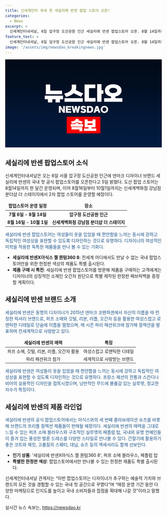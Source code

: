 ```yaml
---
title: 신세계인터 국내 첫 세실리에 반센 팝업 스토어 오픈!
categories:
  - News
excerpt: >
  신세계인터내셔날, 6일 압구정 도산공원 인근 세실리에 반센 팝업스토어 오픈. 8월 14일까지 한 달간 운영 후, 8월 16일부터 10월 1일까지 신세계백화점 강남점 분더샵에서 2차 팝업스토어 운영. 디자이너의 로맨틱한 럭셔리 브랜드로, 강한 여성상을 표현. 아식스와의 협업 스니커즈가 품절 현상 일으키며 세계적인 신꾸(신발꾸미기)’ 신드롬 유발. 한정판 제품 및 퍼프 소매 블라우스, 풍성한 벌룬 드레스 등 다양한 제품 판매 예정. 고객에게는 한정판 패브릭백 증정할 계획.
feature_text: >
  신세계인터내셔날, 6일 압구정 도산공원 인근 세실리에 반센 팝업스토어 오픈. 8월 14일까지 한 달간 운영 후, 8월 16일부터 10월 1일까지 신세계백화점 강남점 분더샵에서 2차 팝업스토어 운영. 디자이너의 로맨틱한 럭셔리 브랜드로, 강한 여성상을 표현. 아식스와의 협업 스니커즈가 품절 현상 일으키며 세계적인 신꾸(신발꾸미기)’ 신드롬 유발. 한정판 제품 및 퍼프 소매 블라우스, 풍성한 벌룬 드레스 등 다양한 제품 판매 예정. 고객에게는 한정판 패브릭백 증정할 계획.
image: '/assets/img/newsdao_breakingnews.jpg'
---
```


<p><img src="/assets/img/newsdao_breakingnews.jpg" alt="flaretime 속보" /></p>

<h2 data-ke-size="size26">세실리에 반센 팝업스토어 소식</h2>

<p data-ke-size="size16">신세계인터내셔날은 오는 6일 서울 압구정 도산공원 인근에 덴마크 디자이너 브랜드 세실리에 반센의 국내 첫 공식 팝업스토어를 오픈한다고 5일 밝혔다. 도산 팝업 스토어는 8월14일까지 한 달간 운영되며, 이어 8월16일부터 10월1일까지는 신세계백화점 강남점 분더샵 더 스테이지에서 2차 팝업 스토어를 운영할 예정이다.<br></p>

<table>
<thead>
<tr>
<td style="text-align: center; height: 23px;"><b>팝업스토어 운영 일정</b></td>
<td style="text-align: center; height: 23px;"><b>장소</b></td>
</tr>
</thead>
<tbody>
<tr>
<td style="text-align: center; height: 17px;"><b>7월 6일 - 8월 14일</b></td>
<td style="text-align: center; height: 17px;"><b>압구정 도산공원 인근</b></td>
</tr>
<tr>
<td style="text-align: center; height: 17px;"><b>8월 16일 - 10월 1일</b></td>
<td style="text-align: center; height: 17px;"><b>신세계백화점 강남점 분더샵 더 스테이지</b></td>
</tr>
</tbody>
</table>

<p data-ke-size="size16"><span style="color: #1a5490;">세실리에 반센 팝업스토어는  여성들이 옷을 입었을 때 편안함을 느끼는 동시에 강하고 독립적인 여성상을 표현할 수 있도록 디자인하는 것으로 유명하다. 디자이너의 여성적인 미학을 적용한 독특한 제품들을 만나 볼 수 있는 기회다.<br></span></p>

<ul>
<li><b>세실리에 반센X아식스 젤 퀀텀360 8</b>: 전세계 어디에서도 만날 수 없는 국내 팝업스토어만을 위한 한정판 색상의 제품도 특별 출시된다.</li>
<li><b>제품 구매 시 특전</b>: 세실리에 반센 팝업스토어를 방문해 제품을 구매하는 고객에게는 디자이너의 상징적인 소재인 오간자 원단으로 특별 제작된 한정판 패브릭백을 증정할 계획이다.</li>
</ul>

<h2 data-ke-size="size26">세실리에 반센 브랜드 소개</h2>

<p data-ke-size="size16"><span style="color: #1a5490;">세실리에 반센은 동명의 디자이너가 2015년 덴마크 코펜하겐에서 자신의 이름을 따 런칭한 럭셔리 브랜드로, 퍼프 소매와 깃털, 리본, 러플, 오간자 등을 활용한 여성스럽고 로맨틱한 디테일로 단숨에 이름을 떨쳤으며, 매 시즌 파리 패션위크에 참가해 컬렉션을 발표하며 전세계적으로 사랑받고 있다.</span><br></p>

<table>
<thead>
<tr>
<td style="text-align: center; height: 23px;"><b>세실리에 반센의 매력</b></td>
<td style="text-align: center; height: 23px;"><b>특징</b></td>
</tr>
</thead>
<tbody>
<tr>
<td style="text-align: center; height: 17px;">퍼프 소매, 깃털, 리본, 러플, 오간자 활용</td>
<td style="text-align: center; height: 17px;">여성스럽고 로맨틱한 디테일</td>
</tr>
<tr>
<td style="text-align: center; height: 17px;">파리 패션위크 참가</td>
<td style="text-align: center; height: 17px;">세계적으로 사랑받는 브랜드</td>
</tr>
</tbody>
</table>

<p data-ke-size="size16"><span style="color: #1a5490;">세실리에 반센은 여성들이 옷을 입었을 때 편안함을 느끼는 동시에 강하고 독립적인 여성상을 표현할 수 있도록 디자인하는 것으로 유명하다. 프랑스 패션의 전통과 스칸디나비아의 실용적인 디자인을 접목시켰으며, 낭만적인 무드에 볼륨감 있는 실루엣, 정교한 자수가 특징이다.<br></span></p>

<h2 data-ke-size="size26">세실리에 반센의 제품 라인업</h2>

<p data-ke-size="size16"><span style="color: #1a5490;">세실리에 반센의 공식 팝업스토어에서는 아식스와의 세 번째 콜라보레이션 슈즈를 비롯해 브랜드의 프리폴 컬렉션 제품들이 판매될 예정이다. 세실리에 반센의 매력을 그대로 느낄 수 있는 퍼프 소매 블라우스와 구조적인 실루엣의 페플럼 탑, 국내외 유명 연예인들이 즐겨 입는 풍성한 벌룬 드레스를 다양한 스타일로 만나볼 수 있다. 간절기에 활용하기 좋은 코트와 재킷, 고품질의 스웨터, 데님, 슈즈 등의 액세서리도 함께 선보인다.</span><br></p>

<ul>
<li><b>인기 상품</b>: '세실리에 반센X아식스 젤 퀀텀360 8', 퍼프 소매 블라우스, 페플럼 탑</li>
<li><b>특별한 한정판 색상</b>: 팝업스토어에서만 만나볼 수 있는 한정판 제품도 특별 출시된다.</li>
</ul>

<p data-ke-size="size16">신세계인터내셔날 관계자는 “이번 팝업스토어는 디자이너가 추구하는 예술적 가치와 브랜드의 모든 것을 경험할 수 있는 국내 첫 공간으로 꾸몄다”며 “매장 운영 기간 동안 다양한 마케팅으로 인지도를 높이고 국내 소비자들과 접점을 확대해 나갈 것”이라고 말했다.<br></p>
실시간 뉴스 속보는, <a href="https://newsdao.kr" rel="dofollow">https://newsdao.kr</a>


